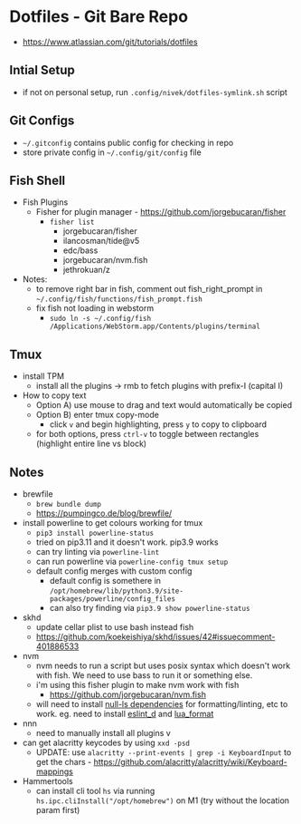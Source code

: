 # Dotfiles - Git Bare Repo

- <https://www.atlassian.com/git/tutorials/dotfiles>

## Intial Setup

- if not on personal setup, run `.config/nivek/dotfiles-symlink.sh` script

## Git Configs

- `~/.gitconfig` contains public config for checking in repo
- store private config in `~/.config/git/config` file

## Fish Shell

- Fish Plugins
  - Fisher for plugin manager - <https://github.com/jorgebucaran/fisher>
    - `fisher list`
      - jorgebucaran/fisher
      - ilancosman/tide@v5
      - edc/bass
      - jorgebucaran/nvm.fish
      - jethrokuan/z
- Notes:
  - to remove right bar in fish, comment out fish_right_prompt in `~/.config/fish/functions/fish_prompt.fish`
  - fix fish not loading in webstorm
    - `sudo ln -s ~/.config/fish /Applications/WebStorm.app/Contents/plugins/terminal`

## Tmux

- install TPM
  - install all the plugins -> rmb to fetch plugins with prefix-I (capital I)
- How to copy text
  - Option A) use mouse to drag and text would automatically be copied
  - Option B) enter tmux copy-mode
    - click `v` and begin highlighting, press `y` to copy to clipboard
  - for both options, press `ctrl-v` to toggle between rectangles (highlight entire line vs block)

## Notes

- brewfile
  - `brew bundle dump`
  - <https://pumpingco.de/blog/brewfile/>
- install powerline to get colours working for tmux
  - `pip3 install powerline-status`
  - tried on pip3.11 and it doesn't work. pip3.9 works
  - can try linting via `powerline-lint`
  - can run powerline via `powerline-config tmux setup`
  - default config merges with custom config
    - default config is somethere in `/opt/homebrew/lib/python3.9/site-packages/powerline/config_files`
    - can also try finding via `pip3.9 show powerline-status`
- skhd
  - update cellar plist to use bash instead fish
  - <https://github.com/koekeishiya/skhd/issues/42#issuecomment-401886533>
- nvm
  - nvm needs to run a script but uses posix syntax which doesn't work with fish. We need to use bass to run it or something else.
  - i'm using this fisher plugin to make nvm work with fish
    - <https://github.com/jorgebucaran/nvm.fish>
  - will need to install [null-ls dependencies](https://github.com/jose-elias-alvarez/null-ls.nvim/blob/main/doc/BUILTINS.md#formatting) for formatting/linting, etc to work. eg. need to install [eslint_d](https://github.com/mantoni/eslint_d.js) and [lua_format](https://github.com/Koihik/LuaFormatter)
- nnn
  - need to manually install all plugins v
- can get alacritty keycodes by using `xxd -psd`
  - UPDATE: use `alacritty --print-events | grep -i KeyboardInput` to get the chars - <https://github.com/alacritty/alacritty/wiki/Keyboard-mappings>
- Hammertools
  - can install cli tool `hs` via running `hs.ipc.cliInstall("/opt/homebrew")` on M1 (try without the location param first)

